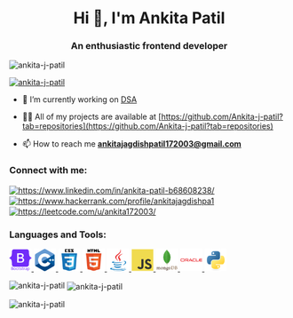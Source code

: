 <h1 align="center">Hi 👋, I'm Ankita Patil</h1>
<h3 align="center">An enthusiastic frontend developer</h3>

<p align="left"> <img src="https://komarev.com/ghpvc/?username=ankita-j-patil&label=Profile%20views&color=0e75b6&style=flat" alt="ankita-j-patil" /> </p>

<p align="left"> <a href="https://github.com/ryo-ma/github-profile-trophy"><img src="https://github-profile-trophy.vercel.app/?username=ankita-j-patil" alt="ankita-j-patil" /></a> </p>

- 🔭 I’m currently working on [DSA](https://github.com/Ankita-j-patil/DSA)

- 👨‍💻 All of my projects are available at [https://github.com/Ankita-j-patil?tab=repositories](https://github.com/Ankita-j-patil?tab=repositories)

- 📫 How to reach me **ankitajagdishpatil172003@gmail.com**

<h3 align="left">Connect with me:</h3>
<p align="left">
<a href="https://linkedin.com/in/https://www.linkedin.com/in/ankita-patil-b68608238/" target="blank"><img align="center" src="https://raw.githubusercontent.com/rahuldkjain/github-profile-readme-generator/master/src/images/icons/Social/linked-in-alt.svg" alt="https://www.linkedin.com/in/ankita-patil-b68608238/" height="30" width="40" /></a>
<a href="https://www.hackerrank.com/https://www.hackerrank.com/profile/ankitajagdishpa1" target="blank"><img align="center" src="https://raw.githubusercontent.com/rahuldkjain/github-profile-readme-generator/master/src/images/icons/Social/hackerrank.svg" alt="https://www.hackerrank.com/profile/ankitajagdishpa1" height="30" width="40" /></a>
<a href="https://www.leetcode.com/https://leetcode.com/u/ankita172003/" target="blank"><img align="center" src="https://raw.githubusercontent.com/rahuldkjain/github-profile-readme-generator/master/src/images/icons/Social/leet-code.svg" alt="https://leetcode.com/u/ankita172003/" height="30" width="40" /></a>
</p>

<h3 align="left">Languages and Tools:</h3>
<p align="left"> <a href="https://getbootstrap.com" target="_blank" rel="noreferrer"> <img src="https://raw.githubusercontent.com/devicons/devicon/master/icons/bootstrap/bootstrap-plain-wordmark.svg" alt="bootstrap" width="40" height="40"/> </a> <a href="https://www.w3schools.com/cpp/" target="_blank" rel="noreferrer"> <img src="https://raw.githubusercontent.com/devicons/devicon/master/icons/cplusplus/cplusplus-original.svg" alt="cplusplus" width="40" height="40"/> </a> <a href="https://www.w3schools.com/css/" target="_blank" rel="noreferrer"> <img src="https://raw.githubusercontent.com/devicons/devicon/master/icons/css3/css3-original-wordmark.svg" alt="css3" width="40" height="40"/> </a> <a href="https://www.w3.org/html/" target="_blank" rel="noreferrer"> <img src="https://raw.githubusercontent.com/devicons/devicon/master/icons/html5/html5-original-wordmark.svg" alt="html5" width="40" height="40"/> </a> <a href="https://www.java.com" target="_blank" rel="noreferrer"> <img src="https://raw.githubusercontent.com/devicons/devicon/master/icons/java/java-original.svg" alt="java" width="40" height="40"/> </a> <a href="https://developer.mozilla.org/en-US/docs/Web/JavaScript" target="_blank" rel="noreferrer"> <img src="https://raw.githubusercontent.com/devicons/devicon/master/icons/javascript/javascript-original.svg" alt="javascript" width="40" height="40"/> </a> <a href="https://www.mongodb.com/" target="_blank" rel="noreferrer"> <img src="https://raw.githubusercontent.com/devicons/devicon/master/icons/mongodb/mongodb-original-wordmark.svg" alt="mongodb" width="40" height="40"/> </a> <a href="https://www.oracle.com/" target="_blank" rel="noreferrer"> <img src="https://raw.githubusercontent.com/devicons/devicon/master/icons/oracle/oracle-original.svg" alt="oracle" width="40" height="40"/> </a> <a href="https://www.python.org" target="_blank" rel="noreferrer"> <img src="https://raw.githubusercontent.com/devicons/devicon/master/icons/python/python-original.svg" alt="python" width="40" height="40"/> </a> </p>

<p><img align="left" src="https://github-readme-stats.vercel.app/api/top-langs?username=ankita-j-patil&show_icons=true&locale=en&layout=compact" alt="ankita-j-patil" /></p>

<p>&nbsp;<img align="center" src="https://github-readme-stats.vercel.app/api?username=ankita-j-patil&show_icons=true&locale=en" alt="ankita-j-patil" /></p>

<p><img align="center" src="https://github-readme-streak-stats.herokuapp.com/?user=ankita-j-patil&" alt="ankita-j-patil" /></p>
